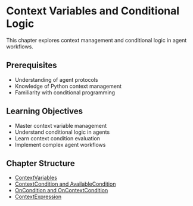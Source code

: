 # Context Variables and Conditional Logic

This chapter explores context management and conditional logic in agent workflows.

## Prerequisites

- Understanding of agent protocols
- Knowledge of Python context management
- Familiarity with conditional programming

## Learning Objectives

- Master context variable management
- Understand conditional logic in agents
- Learn context condition evaluation
- Implement complex agent workflows

## Chapter Structure

* [ContextVariables](chapters/context-variables-and-conditional-logic/contextvariables.html)
* [ContextCondition and AvailableCondition](chapters/context-variables-and-conditional-logic/contextcondition-and-availablecondition.html)
* [OnCondition and OnContextCondition](chapters/context-variables-and-conditional-logic/oncondition-and-oncontextcondition.html)
* [ContextExpression](chapters/context-variables-and-conditional-logic/contextexpression.html)
